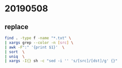 # 20190508

## replace

```sh
find . -type f -name "*.txt" \
| xargs grep --color -n [src] \
| awk -F":" '{print $1}'  \
| sort  \
| uniq  \
| xargs -I{} sh -c "sed -i '' 's/[src]/[dst]/g' {}"
```
